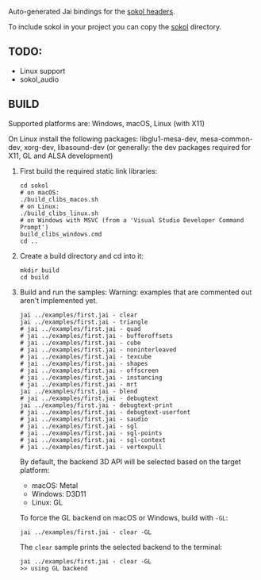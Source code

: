 <!-- [![Jai](https://github.com/colinbellino/sokol-jai/actions/workflows/main.yml/badge.svg)](https://github.com/colinbellino/sokol-jai/actions/workflows/main.yml) -->

Auto-generated Jai bindings for the [sokol headers](https://github.com/floooh/sokol).

To include sokol in your project you can copy the [sokol](sokol/) directory.

## TODO:
- Linux support
- sokol_audio

## BUILD

Supported platforms are: Windows, macOS, Linux (with X11)

On Linux install the following packages: libglu1-mesa-dev, mesa-common-dev, xorg-dev, libasound-dev
(or generally: the dev packages required for X11, GL and ALSA development)

1. First build the required static link libraries:

    ```
    cd sokol
    # on macOS:
    ./build_clibs_macos.sh
    # on Linux:
    ./build_clibs_linux.sh
    # on Windows with MSVC (from a 'Visual Studio Developer Command Prompt')
    build_clibs_windows.cmd
    cd ..
    ```

2. Create a build directory and cd into it:
    ```
    mkdir build
    cd build
    ```

3. Build and run the samples:
    Warning: examples that are commented out aren't implemented yet.
    ```
    jai ../examples/first.jai - clear
    jai ../examples/first.jai - triangle
    # jai ../examples/first.jai - quad
    # jai ../examples/first.jai - bufferoffsets
    # jai ../examples/first.jai - cube
    # jai ../examples/first.jai - noninterleaved
    # jai ../examples/first.jai - texcube
    # jai ../examples/first.jai - shapes
    # jai ../examples/first.jai - offscreen
    # jai ../examples/first.jai - instancing
    # jai ../examples/first.jai - mrt
    jai ../examples/first.jai - blend
    # jai ../examples/first.jai - debugtext
    jai ../examples/first.jai - debugtext-print
    # jai ../examples/first.jai - debugtext-userfont
    # jai ../examples/first.jai - saudio
    # jai ../examples/first.jai - sgl
    # jai ../examples/first.jai - sgl-points
    # jai ../examples/first.jai - sgl-context
    # jai ../examples/first.jai - vertexpull
    ```

    By default, the backend 3D API will be selected based on the target platform:

    - macOS: Metal
    - Windows: D3D11
    - Linux: GL

    To force the GL backend on macOS or Windows, build with ```-GL```:

    ```
    jai ../examples/first.jai - clear -GL
    ```

    The ```clear``` sample prints the selected backend to the terminal:

    ```
    jai ../examples/first.jai - clear -GL
    >> using GL backend
    ```
